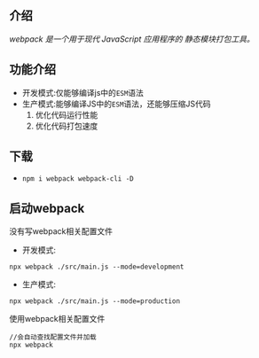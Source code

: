 ## 介绍
*webpack 是一个用于现代 JavaScript 应用程序的 静态模块打包工具。*
## 功能介绍
- 开发模式:仅能够编译js中的`ESM`语法
- 生产模式:能够编译JS中的`ESM`语法，还能够压缩JS代码
    1. 优化代码运行性能
    2. 优化代码打包速度
## 下载
- `npm i webpack webpack-cli -D`
## 启动webpack
没有写webpack相关配置文件
- 开发模式:
```shell
npx webpack ./src/main.js --mode=development
```
- 生产模式:
```shell
npx webpack ./src/main.js --mode=production
```
使用webpack相关配置文件
```shell
//会自动查找配置文件并加载
npx webpack
```
